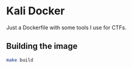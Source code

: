 # Kali Docker

Just a Dockerfile with some tools I use for CTFs.

## Building the image

```sh
make build
```
